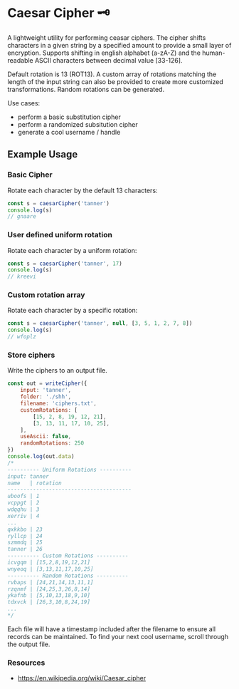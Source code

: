 # Caesar Cipher 🗝️
A lightweight utility for performing ceasar ciphers. The cipher shifts characters in a given string by a specified amount to provide a small layer of encryption. Supports shifting in english alphabet (a-zA-Z) and the human-readable ASCII characters between decimal value [33-126].

Default rotation is 13 (ROT13). A custom array of rotations matching the length of the input string can also be provided to create more customized transformations. Random rotations can be generated.

Use cases:
- perform a basic substitution cipher
- perform a randomized subsitution cipher
- generate a cool username / handle

## Example Usage

### Basic Cipher
Rotate each character by the default 13 characters:
```js
const s = caesarCipher('tanner')
console.log(s)
// gnaare
```

### User defined uniform rotation
Rotate each character by a uniform rotation:
```js
const s = caesarCipher('tanner', 17)
console.log(s)
// kreevi
```

### Custom rotation array
Rotate each character by a specific rotation:
```js
const s = caesarCipher('tanner', null, [3, 5, 1, 2, 7, 8])
console.log(s)
// wfoplz
```

### Store ciphers
Write the ciphers to an output file.

```js
const out = writeCipher({
    input: 'tanner',
    folder: './shh',
    filename: 'ciphers.txt',
    customRotations: [
        [15, 2, 8, 19, 12, 21],
        [3, 13, 11, 17, 10, 25],
    ],
    useAscii: false,
    randomRotations: 250
})
console.log(out.data)
/* 
---------- Uniform Rotations ----------
input: tanner
name   | rotation
---------------------------------------
uboofs | 1
vcppgt | 2
wdqqhu | 3
xerriv | 4
...
qxkkbo | 23
ryllcp | 24
szmmdq | 25
tanner | 26
---------- Custom Rotations ----------
icvgqm | [15,2,8,19,12,21]
wnyeoq | [3,13,11,17,10,25]
---------- Random Rotations ----------
rvbaps | [24,21,14,13,11,1]
rzqnmf | [24,25,3,26,8,14]
ykafnb | [5,10,13,18,9,10]
tdxvck | [26,3,10,8,24,19]
...
*/
```

Each file will have a timestamp included after the filename to ensure all records can be maintained. To find your next cool username, scroll through the output file.

### Resources
- https://en.wikipedia.org/wiki/Caesar_cipher